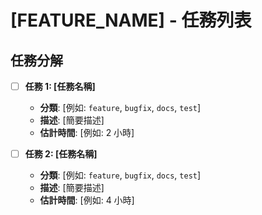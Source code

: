 # [FEATURE_NAME] - 任務列表

## 任務分解

- [ ] **任務 1: [任務名稱]**
  - **分類**: [例如: `feature`, `bugfix`, `docs`, `test`]
  - **描述**: [簡要描述]
  - **估計時間**: [例如: 2 小時]

- [ ] **任務 2: [任務名稱]**
  - **分類**: [例如: `feature`, `bugfix`, `docs`, `test`]
  - **描述**: [簡要描述]
  - **估計時間**: [例如: 4 小時]

